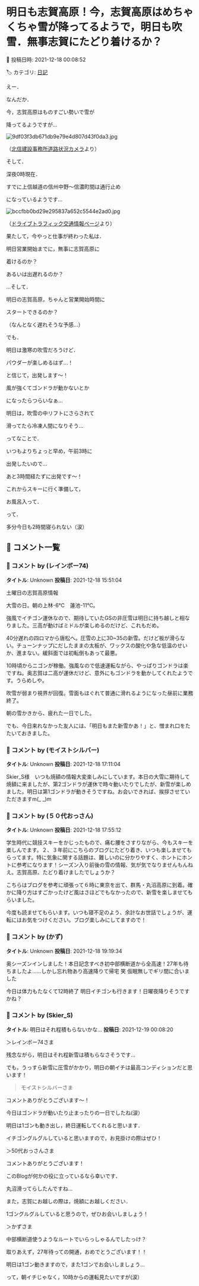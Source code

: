 # 明日も志賀高原！今，志賀高原はめちゃくちゃ雪が降ってるようで，明日も吹雪．無事志賀にたどり着けるか？

📅 投稿日時: 2021-12-18 00:08:52

🏷️ カテゴリ: [日記](cc4b5682fb7b8b144980957a978653fb0.md)

えー．


なんだか．


今，志賀高原はものすごい勢いで雪が


降ってるようですが…




![9df03f3db671db9e79e4d807d43f0da3.jpg](images/9df03f3db671db9e79e4d807d43f0da3.jpg)




（[北信建設事務所道路状況カメラ](http://hokushin.pref-nagano-roadcamera.jp/)より）





そして．


深夜0時現在．


すでに上信越道の信州中野～信濃町間は通行止め


になっているようです…




![bccfbb0bd29e295837a652c5544e2ad0.jpg](images/bccfbb0bd29e295837a652c5544e2ad0.jpg)




（[ドライブトラフィック交通情報ページ](https://www.drivetraffic.jp/?t=r&area=05&lv=6)より）





果たして，今やっと仕事が終わった私は．


明日営業開始までに，無事に志賀高原に


着けるのか？


あるいは出遅れるのか？





…そして．


明日の志賀高原，ちゃんと営業開始時間に


スタートできるのか？


（なんとなく遅れそうな予感…）





でも．


明日は激寒の吹雪だろうけど．


パウダーが楽しめるはず…！


と信じて，出発します～！





風が強くてゴンドラが動かないとか


になったらつらいなぁ…


明日は，吹雪の中リフトにさらされて


滑ってたら冷凍人間になりそう…





ってなことで．


いつもよりちょっと早め，午前3時に


出発したいので…


あと3時間経たずに出発です～！





これからスキーに行く準備して，


お風呂入って．


って．


多分今日も2時間寝られない（涙）

## 💬 コメント一覧

### 💬 コメント by (レインボー74)
**タイトル**: Unknown
**投稿日**: 2021-12-18 15:51:04

土曜日の志賀高原情報

大雪の日。朝の上林-6℃　蓮池-11℃。

強風でイチゴン運休なので、期待していたGSの非圧雪は明日に持ち越しと相なりました。三高が動けばミドルが楽しめるのだけど、これもだめ。

40分遅れの四ロマから唐松へ。圧雪の上に30~35の新雪。だけど板が滑らない。チューンナップにだしたままの太板が、ワックスの酸化や急な低温のせいか、進まない。緩斜面では初転倒もあって最悪。

10時頃からニゴンが稼働。強風なので低速運転ながら、やっぱりゴンドラは楽ですね。奥志賀は二高が運休だけど、意外にもゴンドラを動かしてくれたようです。うらめしや。

吹雪が弱まり視界が回復。雪面もほぐれて普通に滑れるようになった昼前に業務終了。

朝の雪かきから、疲れた一日でした。

でも、今日来れなかった友人には、「明日もまた新雪かあ！」と、憎まれ口をたたいておきました。

### 💬 コメント by (モイストシルバー)
**タイトル**: Unknown
**投稿日**: 2021-12-18 17:11:04

Skier_S様　いつも焼額の情報大変楽しみにしています。本日の大雪に期待して焼額に来ましたが、第2ゴンドラが運休で時々動いたりでしたが、新雪が楽しめました。明日は第1ゴンドラが動きそうですね。お会いできれば、挨拶させていただきますm(_ _)m

### 💬 コメント by (５０代おっさん)
**タイトル**: Unknown
**投稿日**: 2021-12-18 17:55:12

学生時代に競技スキーをかじったもので、痛む腰をさすりながら、今もスキーを楽しんでます。２、３年前にこちらのブログにたどり着き、いつも楽しませてもらってます。特に気象に関する話題は、難しいのに分かりやすく、ホントにホントに参考になります！シーズン入り前後の雪の情報、気が気でなりませんもんねえ。志賀高原、たどり着けましたでしょうか？

こちらはブログを参考に頑張って６時に東京を出て、群馬・丸沼高原に到着。確かに降り方はすごかったけど風はさほどでもなかったので、新雪を楽しませてもらいました。

今度も読ませてもらいます。いつも寝不足のよう、余計なお世話でしょうが、運転にはお気をつけください。ブログ楽しみにしてますので！

### 💬 コメント by (かず)
**タイトル**: Unknown
**投稿日**: 2021-12-18 19:19:34

奥シーズンインしました！本日記念すべき初中部横断道から全高速！27年も待ちましたよ……しかし忘れ物あり高速降りて帰宅 笑 仮眠無しでギリ間に合いました 

 今日は体力もたなくて12時終了  明日イチゴンも行きます！日曜夜降りそうですかね？

### 💬 コメント by (Skier_S)
**タイトル**: 明日はそれ程積もらないかな…
**投稿日**: 2021-12-19 00:08:20

＞レインボー74さま

残念ながら，明日はそれ程新雪は積もらなさそうです…

でも，うっすら新雪に圧雪がかかり，明日の朝イチは最高コンディションだと思います！



>モイストシルバーさま

コメントありがとうございます～！

今日はゴンドラが動いたり止まったりの一日でしたね(涙）

明日は1ゴンも動き出し，終日運転してくれると思います．

イチゴングルグルしていると思いますので，お見掛けの際はぜひ！



＞50代おっさんさま

コメントありがとうございます！

このBlogが何かの役に立っているなら幸いです．

丸沼滑ってらしたんですね…

また，志賀にお越しの際は，焼額にお越しください．

1ゴングルグルしていると思うので，ぜひお会いしましょう！



＞かずさま

中部横断道使うようなルートでいらっしゃるんでしたっけ？

取りあえず，27年待っての開通，おめでとうございます！！

明日は1ゴン動きますので，また1ゴンでお会いしましょう…

って，朝イチじゃなく，10時からの運転見たいですが(涙）

